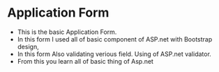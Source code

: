 <h1>Application Form</h1>
<ul>
<li> This is the basic Application Form.
<li> In this form I used all of basic component of ASP.net with Bootstrap design,
<li> In this form Also validating verious field. Using of ASP.net validator.
<li> From this you learn all of basic thing of Asp.net
